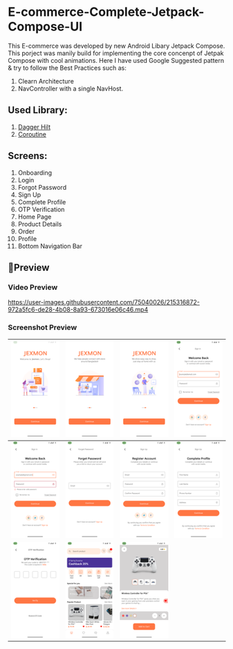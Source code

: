 # E-commerce-Complete-Jetpack-Compose-UI
This E-commerce was developed by new Android Libary Jetpack Compose. This porject was manily build for implementing the core concenpt of Jetpak Compose with cool animations. Here I have used Google Suggested pattern & try to follow the Best Practices such as:

1. Clearn Architecture
2.  NavController with a single NavHost.

## Used Library:
1. [Dagger Hilt](https://github.com/google/dagger)
2. [Coroutine](https://github.com/Kotlin/kotlinx.coroutines)

## Screens:
1. Onboarding
2. Login
3. Forgot Password
4. Sign Up
5. Complete Profile
6. OTP Verification
7. Home Page
8. Product Details
9. Order
10. Profile 
11. Bottom Navigation Bar

## 📸Preview

### Video Preview

https://user-images.githubusercontent.com/75040026/215316872-972a5fc6-de28-4b08-8a93-673016e06c46.mp4

### Screenshot Preview
|![Preview](/preview/1.png)|![Preview](/preview/2.png)|![Preview](/preview/3.png)|![Preview](/preview/4.png)|
|----|----|----|----|
|![Preview](/preview/5.png)|![Preview](/preview/6.png)|![Preview](/preview/7.png)|![Preview](/preview/8.png)|
|![Preview](/preview/9.png)|![Preview](/preview/10.png)|![Preview](/preview/11.png)||![Preview](/preview/12.png)|![Preview](/preview/13.png)|






